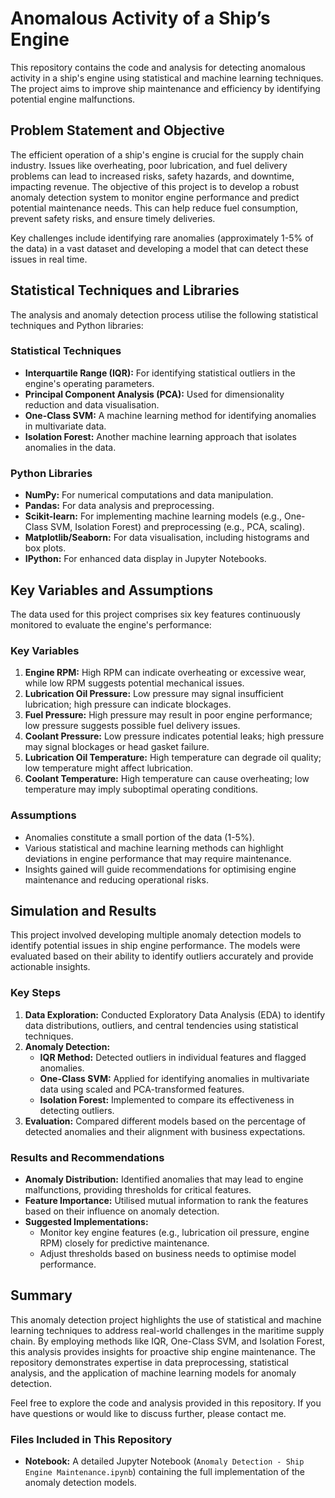 # Anomalous Activity of a Ship’s Engine

This repository contains the code and analysis for detecting anomalous activity in a ship's engine using statistical and machine learning techniques. The project aims to improve ship maintenance and efficiency by identifying potential engine malfunctions.

## Problem Statement and Objective

The efficient operation of a ship's engine is crucial for the supply chain industry. Issues like overheating, poor lubrication, and fuel delivery problems can lead to increased risks, safety hazards, and downtime, impacting revenue. The objective of this project is to develop a robust anomaly detection system to monitor engine performance and predict potential maintenance needs. This can help reduce fuel consumption, prevent safety risks, and ensure timely deliveries.

Key challenges include identifying rare anomalies (approximately 1-5% of the data) in a vast dataset and developing a model that can detect these issues in real time.

## Statistical Techniques and Libraries

The analysis and anomaly detection process utilise the following statistical techniques and Python libraries:

### Statistical Techniques

- **Interquartile Range (IQR):** For identifying statistical outliers in the engine's operating parameters.
- **Principal Component Analysis (PCA):** Used for dimensionality reduction and data visualisation.
- **One-Class SVM:** A machine learning method for identifying anomalies in multivariate data.
- **Isolation Forest:** Another machine learning approach that isolates anomalies in the data.

### Python Libraries

- **NumPy:** For numerical computations and data manipulation.
- **Pandas:** For data analysis and preprocessing.
- **Scikit-learn:** For implementing machine learning models (e.g., One-Class SVM, Isolation Forest) and preprocessing (e.g., PCA, scaling).
- **Matplotlib/Seaborn:** For data visualisation, including histograms and box plots.
- **IPython:** For enhanced data display in Jupyter Notebooks.

## Key Variables and Assumptions

The data used for this project comprises six key features continuously monitored to evaluate the engine's performance:

### Key Variables

1. **Engine RPM:** High RPM can indicate overheating or excessive wear, while low RPM suggests potential mechanical issues.
2. **Lubrication Oil Pressure:** Low pressure may signal insufficient lubrication; high pressure can indicate blockages.
3. **Fuel Pressure:** High pressure may result in poor engine performance; low pressure suggests possible fuel delivery issues.
4. **Coolant Pressure:** Low pressure indicates potential leaks; high pressure may signal blockages or head gasket failure.
5. **Lubrication Oil Temperature:** High temperature can degrade oil quality; low temperature might affect lubrication.
6. **Coolant Temperature:** High temperature can cause overheating; low temperature may imply suboptimal operating conditions.

### Assumptions

- Anomalies constitute a small portion of the data (1-5%).
- Various statistical and machine learning methods can highlight deviations in engine performance that may require maintenance.
- Insights gained will guide recommendations for optimising engine maintenance and reducing operational risks.

## Simulation and Results

This project involved developing multiple anomaly detection models to identify potential issues in ship engine performance. The models were evaluated based on their ability to identify outliers accurately and provide actionable insights.

### Key Steps

1. **Data Exploration:** Conducted Exploratory Data Analysis (EDA) to identify data distributions, outliers, and central tendencies using statistical techniques.
2. **Anomaly Detection:**
   - **IQR Method:** Detected outliers in individual features and flagged anomalies.
   - **One-Class SVM:** Applied for identifying anomalies in multivariate data using scaled and PCA-transformed features.
   - **Isolation Forest:** Implemented to compare its effectiveness in detecting outliers.
3. **Evaluation:** Compared different models based on the percentage of detected anomalies and their alignment with business expectations.

### Results and Recommendations

- **Anomaly Distribution:** Identified anomalies that may lead to engine malfunctions, providing thresholds for critical features.
- **Feature Importance:** Utilised mutual information to rank the features based on their influence on anomaly detection.
- **Suggested Implementations:**
  - Monitor key engine features (e.g., lubrication oil pressure, engine RPM) closely for predictive maintenance.
  - Adjust thresholds based on business needs to optimise model performance.

## Summary

This anomaly detection project highlights the use of statistical and machine learning techniques to address real-world challenges in the maritime supply chain. By employing methods like IQR, One-Class SVM, and Isolation Forest, this analysis provides insights for proactive ship engine maintenance. The repository demonstrates expertise in data preprocessing, statistical analysis, and the application of machine learning models for anomaly detection.

Feel free to explore the code and analysis provided in this repository. If you have questions or would like to discuss further, please contact me.

### Files Included in This Repository

- **Notebook:** A detailed Jupyter Notebook (`Anomaly Detection - Ship Engine Maintenance.ipynb`) containing the full implementation of the anomaly detection models.
